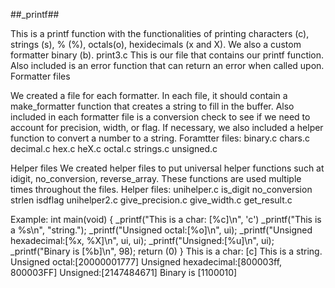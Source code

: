 ##_printf##

This is a printf function with the functionalities of printing characters (c), strings (s), % (%), octals(o), hexidecimals (x and X). We also a custom formatter binary (b). 
print3.c 
This is our file that contains our printf function. Also included is an error function that can return an error when called upon. 
Formatter files

We created a file for each formatter. In each file, it should contain a make_formatter function that creates a string to fill in the buffer. Also included in each formatter file is a conversion check to see if we need to account for precision, width, or flag. If necessary, we also included a helper function to convert a number to a string. 
Foramtter files:
binary.c 
chars.c 
decimal.c 
hex.c 
heX.c 
octal.c 
strings.c 
unsigned.c 

Helper files 
We created helper files to put universal helper functions such at idigit, no_conversion, reverse_array. These functions are used multiple times throughout the files. 
Helper files:
unihelper.c
is_digit
no_conversion
strlen
isdflag
unihelper2.c
give_precision.c
give_width.c
get_result.c

Example: 
int main(void)
{
_printf("This is a char: [%c]\n", 'c')
_printf("This is a %s\n", "string.");
_printf("Unsigned octal:[%o]\n", ui);
_printf("Unsigned hexadecimal:[%x, %X]\n", ui, ui);
_printf("Unsigned:[%u]\n", ui);
_printf("Binary is [%b]\n", 98);
return (0)
}
This is a char: [c]
This is a string.
Unsigned octal:[20000001777]
Unsigned hexadecimal:[800003ff, 800003FF]
Unsigned:[2147484671]
Binary is [1100010]
